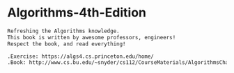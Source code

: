 # Algorithms-4th-Edition

```html
Refreshing the Algorithms knowledge.
This book is written by awesome professors, engineers!
Respect the book, and read everything! 
```

```html
.Exercise: https://algs4.cs.princeton.edu/home/
.Book: http://www.cs.bu.edu/~snyder/cs112/CourseMaterials/AlgorithmsChapterOne.pdf
```
